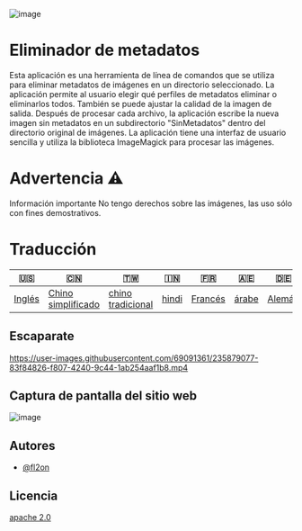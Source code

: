 ![image](https://github.com/user-attachments/assets/af677ca5-b660-4bb7-9421-fde3bf73dd7f)

# Eliminador de metadatos

Esta aplicación es una herramienta de línea de comandos que se utiliza para eliminar metadatos de imágenes en un directorio seleccionado. La aplicación permite al usuario elegir qué perfiles de metadatos eliminar o eliminarlos todos. También se puede ajustar la calidad de la imagen de salida. Después de procesar cada archivo, la aplicación escribe la nueva imagen sin metadatos en un subdirectorio "SinMetadatos" dentro del directorio original de imágenes. La aplicación tiene una interfaz de usuario sencilla y utiliza la biblioteca ImageMagick para procesar las imágenes.

# Advertencia ⚠️

Información importante No tengo derechos sobre las imágenes, las uso sólo con fines demostrativos.

# Traducción

| 🇺🇸                | 🇨🇳                                  | 🇹🇼                                 | 🇮🇳                  | 🇫🇷                    | 🇦🇪                  | 🇩🇪                   | 🇯🇵                    | 🇪🇸                    |
| ------------------- | ------------------------------------- | ------------------------------------ | --------------------- | ----------------------- | --------------------- | ---------------------- | ----------------------- | ----------------------- |
| [Inglés](README.md) | [Chino simplificado](README.zh-CN.md) | [chino tradicional](README.zh-TW.md) | [hindi](README.hi.md) | [Francés](README.fr.md) | [árabe](README.ar.md) | [Alemán](README.de.md) | [japonés](README.ja.md) | [Español](README.es.md) |

## Escaparate

<https://user-images.githubusercontent.com/69091361/235879077-83f84826-f807-4240-9c44-1ab254aaf1b8.mp4>

## Captura de pantalla del sitio web

![image](https://github.com/user-attachments/assets/5dfaf64c-2672-4777-a78b-c222838a3de7)

## Autores

-   [@fl2on](https://www.github.com/fl2on)

## Licencia

[apache 2.0](https://choosealicense.com/licenses/apache-2.0/)
